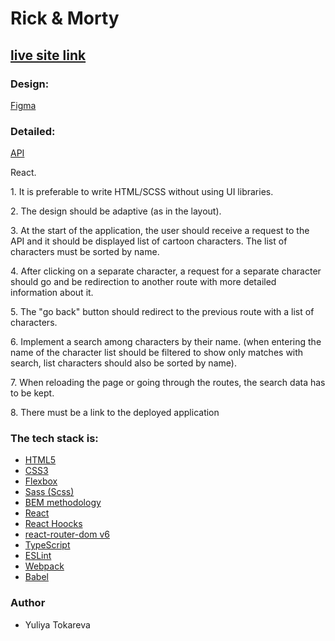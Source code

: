 <h1>Rick & Morty</h1>

<h2><a href="https://rickandmorty-13-03-23.netlify.app/" rel="nofollow">live site link</a></h2>

<h3>Design:</h3>

<a href="https://www.figma.com/file/wsndIMMisT3mRUm59NtW6U/Rick-and-Morty-(web-responsive)-(Community)?node-id=0%3A1&t=ma3cf4BCrhHZYJ0K-0">Figma</a>

<h3>Detailed:</h3>
<a href="https://rickandmortyapi.com/documentation/">API</a>
<p>React.</p>
<p>1. It is preferable to write HTML/SCSS without using UI libraries.</p>
<p>2. The design should be adaptive (as in the layout).</p>
<p>3. At the start of the application, the user should receive a request to the API and it should be displayed
list of cartoon characters. The list of characters must be sorted
by name.</p>
<p>4. After clicking on a separate character, a request for a separate character should go and be
redirection to another route with more detailed information about it.</p>
<p>5. The "go back" button should redirect to the previous route with a list of characters.</p>
<p>6. Implement a search among characters by their name. (when entering the name of the character
list should be filtered to show only matches with search, list
characters should also be sorted by name).</p>
<p>7. When reloading the page or going through the routes, the search data has
to be kept.</p>
<p>8. There must be a link to the deployed application</p>

<h3>The tech stack is:</h3>
<ul>
<li><a href="https://en.wikipedia.org/wiki/HTML5" rel="nofollow">HTML5</a></li>
<li><a href="https://en.wikipedia.org/wiki/Cascading_Style_Sheets" rel="nofollow">CSS3</a></li>
<li><a href="https://en.wikipedia.org/wiki/CSS_Flexible_Box_Layout" rel="nofollow">Flexbox</a></li>
<li><a href="https://sass-lang.com/" rel="nofollow">Sass (Scss)</a></li>
<li><a href="https://en.bem.info/methodology/" rel="nofollow">BEM methodology</a></li>
<li><a href="https://reactjs.org/" rel="nofollow">React</a></li>
<li><a href="https://reactjs.org/docs/hooks-intro.html" rel="nofollow">React Hoocks</a></li>
<li><a href="https://reactrouter.com/en/main" rel="nofollow">react-router-dom v6</a></li>
<li><a href="https://www.typescriptlang.org/" rel="nofollow">TypeScript</a></li>
<li><a href="https://eslint.org/" rel="nofollow">ESLint</a></li>
<li><a href="https://webpack.js.org/" rel="nofollow">Webpack</a></li>
<li><a href="https://babeljs.io/" rel="nofollow">Babel</a></li>

</ul>

<h3>Author</h3>
<ul>
<li>Yuliya Tokareva</li>
</ul>

